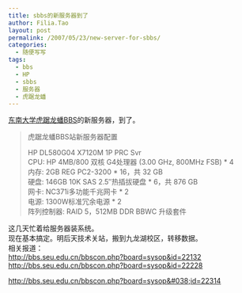```yaml
---
title: sbbs的新服务器到了
author: Filia.Tao
layout: post
permalink: /2007/05/23/new-server-for-sbbs/
categories:
  - 随便写写
tags:
  - bbs
  - HP
  - sbbs
  - 服务器
  - 虎踞龙蟠
---
```

<a href="http://bbs.seu.edu.cn/" title="东南大学虎踞龙蟠BBS站" target="_blank">东南大学虎踞龙蟠BBS</a>的新服务器，到了。

> 虎踞龙蟠BBS站新服务器配置
> 
> HP DL580G04 X7120M 1P PRC Svr  
> CPU: HP 4MB/800 双核 G4处理器 (3.00 GHz, 800MHz FSB) * 4  
> 内存: 2GB REG PC2-3200 * 16，共 32 GB  
> 硬盘: 146GB 10K SAS 2.5&#8243;热插拔硬盘 * 6，共 876 GB  
> 网卡: NC371i多功能千兆网卡 * 2  
> 电源: 1300W标准冗余电源 * 2  
> 阵列控制器: RAID 5，512MB DDR BBWC 升级套件

这几天忙着给服务器装系统。  
现在基本搞定。明后天技术关站，搬到九龙湖校区，转移数据。  
相关报道：  
<http://bbs.seu.edu.cn/bbscon.php?board=sysop&id=22132>  
<a href="http://bbs.seu.edu.cn/bbscon.php?board=sysop&id=22228" target="_blank">http://bbs.seu.edu.cn/bbscon.php?board=sysop&id=22228</a></p> 

http://bbs.seu.edu.cn/bbscon.php?board=sysop&#038;id=22314

</a>
